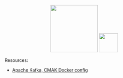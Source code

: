 <p align="center">
    <img src="https://cdn.shouts.dev/media/400/apache-kafka-logo.png" width="150"/>
    <img src="https://cdn.shouts.dev/media/410/python-logo.png" width="60"/>
</p>

Resources:
- [Apache Kafka, CMAK Docker config](https://github.com/mdobydullah/kafka-cmak-docker)
